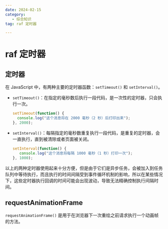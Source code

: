 ```yaml
---
date: 2024-02-15
category: 
   - 综合知识
tag: raf 定时器

---
```


# raf 定时器
## 定时器
在 JavaScript 中，有两种主要的定时器函数：`setTimeout()` 和 `setInterval()`。
- `setTimeout()`：在指定的毫秒数后执行一段代码，是一次性的定时器，只会执行一次。
    ```js
    setTimeout(function() {
      console.log("这个消息将在 2000 毫秒（2 秒）后打印出来");
    }, 2000);
    ```
- `setInterval()`：每隔指定的毫秒数重复执行一段代码，是重复的定时器，会一直执行，直到被清除或者页面被关闭。 
    ```js
    setInterval(function() {
       console.log("这个消息将每隔 1000 毫秒（1 秒）打印一次");
    }, 1000);
    ```   

以上的两种定时器使用起来十分方便，但是由于它们是异步任务，会被加入到任务队列中等待执行，而且执行的时间间隔受到事件循环机制的影响，所以在某些情况下，这些定时器执行回调的时间可能会出现波动，导致无法精确控制执行间隔时间。

## requestAnimationFrame
`requestAnimationFrame()` 是用于在浏览器下一次重绘之前请求执行一个动画帧的方法。